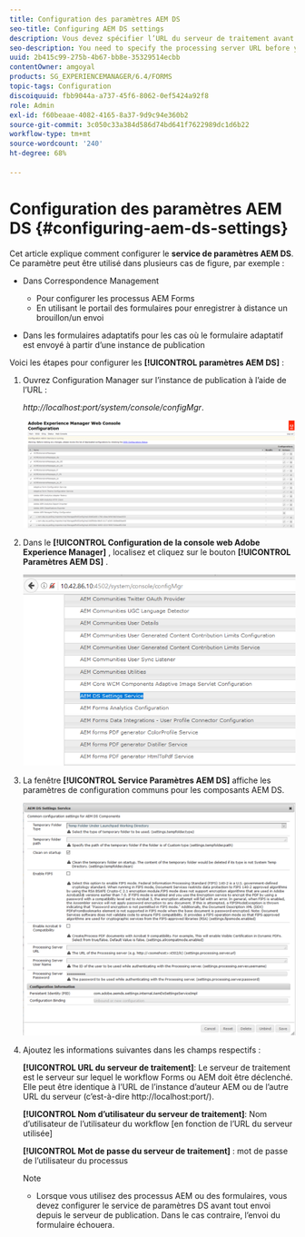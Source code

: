 ```yaml
---
title: Configuration des paramètres AEM DS
seo-title: Configuring AEM DS settings
description: Vous devez spécifier l’URL du serveur de traitement avant d’envoyer un formulaire.
seo-description: You need to specify the processing server URL before you submit a form.
uuid: 2b415c99-275b-4b67-bb8e-35329514ecbb
contentOwner: amgoyal
products: SG_EXPERIENCEMANAGER/6.4/FORMS
topic-tags: Configuration
discoiquuid: fbb9044a-a737-45f6-8062-0ef5424a92f8
role: Admin
exl-id: f60beaae-4082-4165-8a37-9d9c94e360b2
source-git-commit: 3c050c33a384d586d74bd641f7622989dc1d6b22
workflow-type: tm+mt
source-wordcount: '240'
ht-degree: 68%

---
```


# Configuration des paramètres AEM DS {#configuring-aem-ds-settings}

Cet article explique comment configurer le **service de paramètres AEM DS**. Ce paramètre peut être utilisé dans plusieurs cas de figure, par exemple :

* Dans Correspondence Management

   * Pour configurer les processus AEM Forms
   * En utilisant le portail des formulaires pour enregistrer à distance un brouillon/un envoi

* Dans les formulaires adaptatifs pour les cas où le formulaire adaptatif est envoyé à partir d’une instance de publication

Voici les étapes pour configurer les **[!UICONTROL paramètres AEM DS]** :

1. Ouvrez Configuration Manager sur l’instance de publication à l’aide de l’URL :

   *http://localhost:port/system/console/configMgr*.

   ![aem_web_configuration_console](assets/aem_web_configuration_console.png)

1. Dans le **[!UICONTROL Configuration de la console web Adobe Experience Manager]** , localisez et cliquez sur le bouton **[!UICONTROL Paramètres AEM DS]** .

   ![ds_settings](assets/ds_settings.png)

1. La fenêtre **[!UICONTROL Service Paramètres AEM DS]** affiche les paramètres de configuration communs pour les composants AEM DS.

   ![ds_settings_1](assets/ds_settings_1.png)

1. Ajoutez les informations suivantes dans les champs respectifs :

   **[!UICONTROL URL du serveur de traitement]**: Le serveur de traitement est le serveur sur lequel le workflow Forms ou AEM doit être déclenché. Elle peut être identique à l’URL de l’instance d’auteur AEM ou de l’autre URL du serveur (c’est-à-dire http://localhost:port/).

   **[!UICONTROL Nom d’utilisateur du serveur de traitement]**: Nom d’utilisateur de l’utilisateur du workflow [en fonction de l’URL du serveur utilisée]

   **[!UICONTROL Mot de passe du serveur de traitement]** : mot de passe de l’utilisateur du processus

   >[!NOTE]
   >
   >* Lorsque vous utilisez des processus AEM ou des formulaires, vous devez configurer le service de paramètres DS avant tout envoi depuis le serveur de publication. Dans le cas contraire, l’envoi du formulaire échouera.

